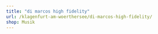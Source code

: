 ```yaml
---
title: "di marcos high fidelity"
url: /klagenfurt-am-woerthersee/di-marcos-high-fidelity/
shop: Musik
---
```

